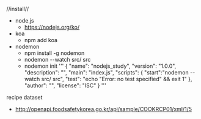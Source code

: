 //install//
 - node.js 
    - https://nodejs.org/ko/
 - koa 
    - npm add koa
 - nodemon
    - npm install -g nodemon
    - nodemon --watch src/ src
    - nodemon init
    '''
    {
  "name": "nodejs_study",
  "version": "1.0.0",
  "description": "",
  "main": "index.js",
  "scripts": {
    "start":"nodemon --watch src/ src",
    "test": "echo \"Error: no test specified\" && exit 1"
  },
  "author": "",
  "license": "ISC"
}
    '''


recipe dataset
 - http://openapi.foodsafetykorea.go.kr/api/sample/COOKRCP01/xml/1/5
